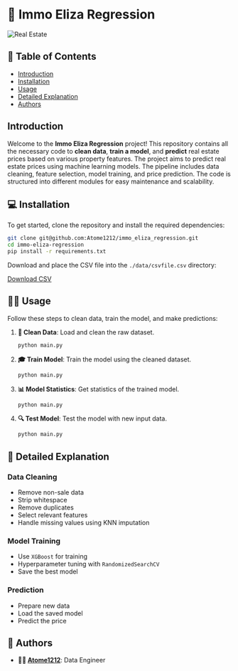 
# 🏡 Immo Eliza Regression

![Real Estate](https://miro.medium.com/v2/resize:fit:1000/1*1C3GnoY-FzhqzL0MzTlWyQ.gif)

## 📑 Table of Contents
- [Introduction](#introduction)
- [Installation](#installation)
- [Usage](#usage)
- [Detailed Explanation](#detailed-explanation)
- [Authors](#authors)

## Introduction

Welcome to the **Immo Eliza Regression** project! This repository contains all the necessary code to **clean data**, **train a model**, and **predict** real estate prices based on various property features. The project aims to predict real estate prices using machine learning models. The pipeline includes data cleaning, feature selection, model training, and price prediction. The code is structured into different modules for easy maintenance and scalability.

## 💻 Installation

To get started, clone the repository and install the required dependencies:

```bash
git clone git@github.com:Atome1212/immo_eliza_regression.git
cd immo-eliza-regression
pip install -r requirements.txt
```

Download and place the CSV file into the `./data/csvfile.csv` directory:

[Download CSV](https://drive.google.com/file/d/1OUcp06JicyPdSeqTWDDuHNjrLxAOHFeR/view?usp=sharing)

## 🏃‍♂️ Usage

Follow these steps to clean data, train the model, and make predictions:

1. **🧹 Clean Data**: Load and clean the raw dataset.

    ```bash
    python main.py
    ```

2. **🎓 Train Model**: Train the model using the cleaned dataset.
   
    ```bash
    python main.py
    ```

3. **📊 Model Statistics**: Get statistics of the trained model.
   
    ```bash
    python main.py
    ```

4. **🔍 Test Model**: Test the model with new input data.
   
    ```bash
    python main.py
    ```

## 📖 Detailed Explanation

### Data Cleaning
   - Remove non-sale data
   - Strip whitespace
   - Remove duplicates
   - Select relevant features
   - Handle missing values using KNN imputation

### Model Training
   - Use `XGBoost` for training
   - Hyperparameter tuning with `RandomizedSearchCV`
   - Save the best model

### Prediction
   - Prepare new data
   - Load the saved model
   - Predict the price

## 👥 Authors

- **👷‍♂️ [Atome1212](https://github.com/Atome1212)**: Data Engineer
